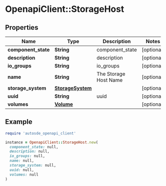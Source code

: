 # OpenapiClient::StorageHost

## Properties

| Name | Type | Description | Notes |
| ---- | ---- | ----------- | ----- |
| **component_state** | **String** | component_state | [optional] |
| **description** | **String** | description | [optional] |
| **io_groups** | **String** | io_groups | [optional] |
| **name** | **String** | The Storage Host Name | [optional] |
| **storage_system** | [**StorageSystem**](StorageSystem.md) |  | [optional] |
| **uuid** | **String** | uuid | [optional] |
| **volumes** | [**Volume**](Volume.md) |  | [optional] |

## Example

```ruby
require 'autosde_openapi_client'

instance = OpenapiClient::StorageHost.new(
  component_state: null,
  description: null,
  io_groups: null,
  name: null,
  storage_system: null,
  uuid: null,
  volumes: null
)
```

